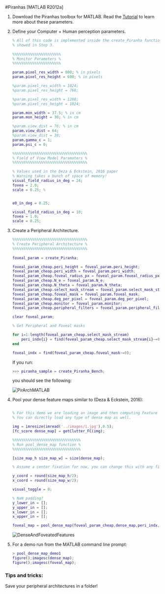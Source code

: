 #Piranhas [MATLAB R2012a]

1. Download the Piranhas toolbox for MATLAB. Read the [Tutorial](https://github.com/ArturoDeza/Piranhas/tree/master/Tutorial) to learn more about these parameters.
2. Define your Computer + Human perception parameters.
	```matlab
	% All of this code is implemented inside the create_Piranha function
	% showed in Step 3.
		
	%%%%%%%%%%%%%%%%%%%%%%
	% Monitor Parameters %
	%%%%%%%%%%%%%%%%%%%%%%

	param.pixel_res_width = 800; % in pixels
	param.pixel_res_height = 600; % in pixels

	%param.pixel_res_width = 1024;
	%param.pixel_res_height = 768;

	%param.pixel_res_width = 1280;
	%param.pixel_res_height = 1024;

	param.mon_width = 37.5; % in cm
	param.mon_height = 30; % in cm

	%param.view_dist = 76; % in cm
	param.view_dist = 64;
	%param.view_dist = 38;
	param.gamma_c = 1;
	param.psi_c = 0;
	
	%%%%%%%%%%%%%%%%%%%%%%%%%%%%%%%%%%
	% Field of View Model Paramaters %
	%%%%%%%%%%%%%%%%%%%%%%%%%%%%%%%%%%

	% Values used in the Deza & Eckstein, 2016 paper 
	% Warning takes a bunch of space of memory!
	visual_field_radius_in_deg = 24;
	fovea = 2.0;
	scale = 0.25; %


	e0_in_deg = 0.25;

	visual_field_radius_in_deg = 10;
	fovea = 1.0;
	scale = 0.25;
	```


3. Create a Peripheral Architecture.
	```matlab
	%%%%%%%%%%%%%%%%%%%%%%%%%%%%%%%%%%
	% Create Peripheral Architecture %
	%%%%%%%%%%%%%%%%%%%%%%%%%%%%%%%%%%
	 
	foveal_param = create_Piranha;

	foveal_param_cheap.peri_height = foveal_param.peri_height;
	foveal_param_cheap.peri_width = foveal_param.peri_width;
	foveal_param_cheap.foveal_radius_px = foveal_param.foveal_radius_px;
	foveal_param_cheap.N_e = foveal_param.N_e;
	foveal_param_cheap.N_theta = foveal_param.N_theta;
	foveal_param_cheap.select_mask_stream = foveal_param.select_mask_stream;
	foveal_param_cheap.foveal_mask = foveal_param.foveal_mask;
	foveal_param_cheap.deg_per_pixel = foveal_param.deg_per_pixel;
	foveal_param_cheap.monitor = foveal_param.monitor;
	foveal_param_cheap.peripheral_filters = foveal_param.peripheral_filters;

	clear foveal_param;

	% Get Peripheral and Foveal masks

	for i=1:length(foveal_param_cheap.select_mask_stream)
		peri_indx{i} = find(foveal_param_cheap.select_mask_stream{i}~=0);
	end

	foveal_indx = find(foveal_param_cheap.foveal_mask~=0);
	```

	If you run:
	```matlab
	>>> piranha_sample = create_Piranha_Bench;
	```
	
	you should see the following:

	![PirArchMATLAB](http://imgur.com/SkHypjR.png)

4. Pool your dense feature maps similar to (Deza & Eckstein, 2016):

	```matlab

	% For this demo we are loading an image and then computing Feature Congestion.
	% You can directly load any type of dense map as well.

	img = imresize(imread('../images/1.jpg'),0.5);
	[fc_score dense_map] = getClutter_FC(img);

	%%%%%%%%%%%%%%%%%%%%%%%%%%%%%%%
	% Run pool_dense_map function %
	%%%%%%%%%%%%%%%%%%%%%%%%%%%%%%%

	[size_map_h size_map_w] = size(dense_map);

	% Assume a center fixation for now, you can change this with any fixation point.

	y_coord = round(size_map_h/2);
	x_coord = round(size_map_w/2);

	visual_toggle = 0;

	% NaN padding?
	y_lower_in = [];
	y_upper_in = [];
	x_lower_in = [];
	x_upper_in = [];

	foveal_map = pool_dense_map(foveal_param_cheap,dense_map,peri_indx,foveal_indx,y_coord,x_coord,visual_toggle,y_lower_in,y_upper_in,x_lower_in,x_upper_in))
	```

	![DenseAndFoveatedFeatures](http://i.imgur.com/VL0g79x.png)

5. For a demo run from the MATLAB command line prompt:

	```matlab
	> pool_dense_map_demo1
	figure();imagesc(dense_map);
	figure();imagesc(foveal_map);	
	```

	

### Tips and tricks:
Save your peripheral architectures in a folder!
